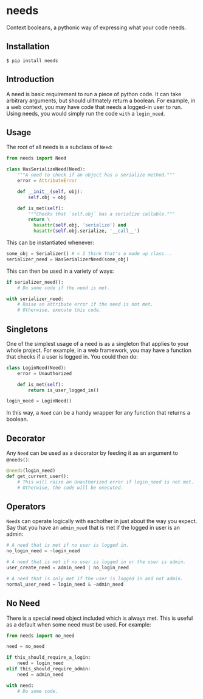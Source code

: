 needs
=====

Context booleans, a pythonic way of expressing what your code needs.


Installation
------------

```
$ pip install needs
```


Introduction
------------

A need is basic requirement to run a piece of python code.  It can take
arbitrary arguments, but should ulitmately return a boolean.  For example, in
a web context, you may have code that needs a logged-in user to run.  Using
needs, you would simply run the code `with` a `login_need`.


Usage
-----

The root of all needs is a subclass of `Need`:

```python
from needs import Need

class HasSerializeNeed(Need):
    """A need to check if an object has a serialize method."""
    error = AttributeError

    def __init__(self, obj):
        self.obj = obj

    def is_met(self):
        """Checks that `self.obj` has a serialize callable."""
        return \
          hasattr(self.obj, 'serialize') and
          hasattr(self.obj.serialize, '__call__')
```

This can be instantiated whenever:

```python
some_obj = Serializer() # < I think that's a made up class...
serializer_need = HasSerializerNeed(some_obj)
```

This can then be used in a variety of ways:

```python
if serializer_need():
    # Do some code if the need is met.

with serializer_need:
    # Raise an attribute error if the need is not met.
    # Otherwise, execute this code.
```


Singletons
----------

One of the simplest usage of a need is as a singleton that applies to your
whole project.  For example, in a web framework, you may have a function that
checks if a user is logged in.  You could then do:

```python
class LoginNeed(Need):
    error = Unauthorized

    def is_met(self):
        return is_user_logged_in()

login_need = LoginNeed()
```

In this way, a `Need` can be a handy wrapper for any function that returns a
boolean.


Decorator
---------

Any `Need` can be used as a decorator by feeding it as an argument to `@needs()`:

```python
@needs(login_need)
def get_current_user():
    # This will raise an Unauthorized error if login_need is not met.
    # Otherwise, the code will be executed.
```


Operators
---------

`Need`s can operate logically with eachother in just about the way you expect.
Say that you have an `admin_need` that is met if the logged in user is an
admin:

```python
# A need that is met if no user is logged in.
no_login_need = ~login_need
```

```python
# A need that is met if no user is logged in or the user is admin.
user_create_need = admin_need | no_login_need
```

```python
# A need that is only met if the user is logged in and not admin.
normal_user_need = login_need & ~admin_need
```


No Need
-------

There is a special need object included which is always met.  This is useful
as a default when some need must be used.  For example:

```python
from needs import no_need

need = no_need

if this_should_require_a_login:
    need = login_need
elif this_should_require_admin:
    need = admin_need

with need:
    # Do some code.
```
